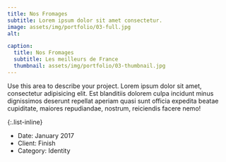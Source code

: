 ```yaml
---
title: Nos Fromages
subtitle: Lorem ipsum dolor sit amet consectetur.
image: assets/img/portfolio/03-full.jpg
alt: 

caption:
  title: Nos Fromages
  subtitle: Les meilleurs de France
  thumbnail: assets/img/portfolio/03-thumbnail.jpg
---
```

Use this area to describe your project. Lorem ipsum dolor sit amet, consectetur adipisicing elit. Est blanditiis dolorem culpa incidunt minus dignissimos deserunt repellat aperiam quasi sunt officia expedita beatae cupiditate, maiores repudiandae, nostrum, reiciendis facere nemo!

{:.list-inline}
- Date: January 2017
- Client: Finish
- Category: Identity

